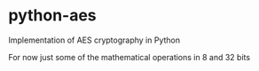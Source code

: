 # python-aes
Implementation of AES cryptography in Python 

For now just some of the mathematical operations in 8 and 32 bits
